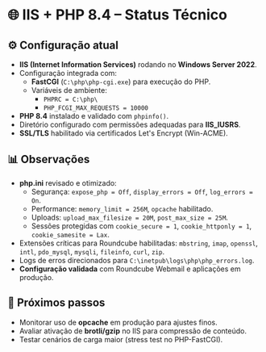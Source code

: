 # 🌐 IIS + PHP 8.4 – Status Técnico

## ⚙️ Configuração atual
- **IIS (Internet Information Services)** rodando no **Windows Server 2022**.  
- Configuração integrada com:
  - **FastCGI** (`C:\php\php-cgi.exe`) para execução do PHP.  
  - Variáveis de ambiente:  
    - `PHPRC = C:\php\`  
    - `PHP_FCGI_MAX_REQUESTS = 10000`  
- **PHP 8.4** instalado e validado com `phpinfo()`.  
- Diretório configurado com permissões adequadas para **IIS_IUSRS**.  
- **SSL/TLS** habilitado via certificados Let's Encrypt (Win-ACME).  

## 📊 Observações
- **php.ini** revisado e otimizado:
  - Segurança: `expose_php = Off`, `display_errors = Off`, `log_errors = On`.  
  - Performance: `memory_limit = 256M`, `opcache` habilitado.  
  - Uploads: `upload_max_filesize = 20M`, `post_max_size = 25M`.  
  - Sessões protegidas com `cookie_secure = 1`, `cookie_httponly = 1`, `cookie_samesite = Lax`.  
- Extensões críticas para Roundcube habilitadas: `mbstring`, `imap`, `openssl`, `intl`, `pdo_mysql`, `mysqli`, `fileinfo`, `curl`, `zip`.  
- Logs de erros direcionados para `C:\inetpub\logs\php\php_errors.log`.  
- **Configuração validada** com Roundcube Webmail e aplicações em produção.  

## 🚀 Próximos passos
- Monitorar uso de **opcache** em produção para ajustes finos.  
- Avaliar ativação de **brotli/gzip** no IIS para compressão de conteúdo.  
- Testar cenários de carga maior (stress test no PHP-FastCGI).  
